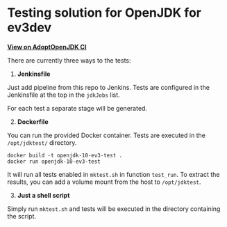 Testing solution for OpenJDK for ev3dev
=======================================

[**View on AdoptOpenJDK CI**](https://ci.adoptopenjdk.net/view/ev3dev/)

There are currently three ways to the tests:

1. **Jenkinsfile**

Just add pipeline from this repo to Jenkins. Tests are configured in the Jenkinsfile at the top in the `jdkJobs` list.

For each test a separate stage will be generated.

2. **Dockerfile**

You can run the provided Docker container. Tests are executed in the `/opt/jdktest/` directory.

```
docker build -t openjdk-10-ev3-test .
docker run openjdk-10-ev3-test
```

It will run all tests enabled in `mktest.sh` in function `test_run`. To extract the results, you can add a volume mount from the host to `/opt/jdktest`.

3. **Just a shell script**

Simply run `mktest.sh` and tests will be executed in the directory containing the script.
